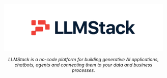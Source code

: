 <p align="center">
  <a href="https://llmstack.ai"><img src="web/static/img/llmstack-logo-light-white-bg.svg" alt="LLMStack" width="500px"></a>
</p>
<p align="center">
    <em>LLMStack is a no-code platform for building generative AI applications, chatbots, agents and connecting them to your data and business processes.</em>
</p>
